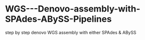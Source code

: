 # WGS---Denovo-assembly-with-SPAdes-ABySS-Pipelines
step by step denovo WGS assembly with either SPAdes &amp;  ABySS  
